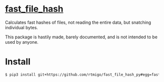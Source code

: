 # [fast_file_hash](https://github.com/rtmigo/fast_file_hash_py)

Calculates fast hashes of files, not reading the entire data, but snatching
individual bytes.

This package is hastily made, barely documented, and is not intended to be used
by anyone.

# Install

``` bash
$ pip3 install git+https://github.com/rtmigo/fast_file_hash_py#egg=fast_file_hash
```